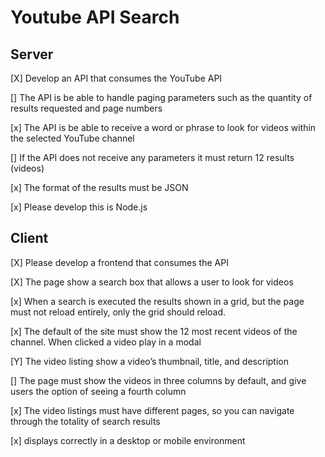 # Youtube API Search

## Server

[X] Develop an API that consumes the YouTube API

[] The API is be able to handle paging parameters such as the quantity of results requested and page numbers

[x] The API is be able to receive a word or phrase to look for videos within the selected YouTube channel

[] If the API does not receive any parameters it must return 12 results (videos)

[x] The format of the results must be JSON

[x] Please develop this is Node.js

## Client

[X] Please develop a frontend that consumes the API

[X] The page show a search box that allows a user to look for videos

[x] When a search is executed the results shown in a grid, but the page must not reload entirely, only the grid should reload.

[x] The default of the site must show the 12 most recent videos of the channel. When clicked a video play in a modal

[Y] The video listing show a video’s thumbnail, title, and description

[] The page must show the videos in three columns by default, and give users the option of seeing a fourth column

[x] The video listings must have different pages, so you can navigate through the totality of search results

[x] displays correctly in a desktop or mobile environment
